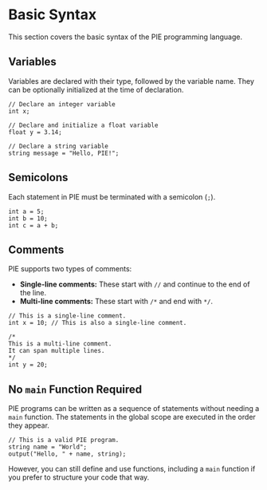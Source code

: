 # Basic Syntax

This section covers the basic syntax of the PIE programming language.

## Variables

Variables are declared with their type, followed by the variable name. They can be optionally initialized at the time of declaration.

```pie
// Declare an integer variable
int x;

// Declare and initialize a float variable
float y = 3.14;

// Declare a string variable
string message = "Hello, PIE!";
```

## Semicolons

Each statement in PIE must be terminated with a semicolon (`;`).

```pie
int a = 5;
int b = 10;
int c = a + b;
```

## Comments

PIE supports two types of comments:

- **Single-line comments:** These start with `//` and continue to the end of the line.
- **Multi-line comments:** These start with `/*` and end with `*/`.

```pie
// This is a single-line comment.
int x = 10; // This is also a single-line comment.

/*
This is a multi-line comment.
It can span multiple lines.
*/
int y = 20;
```

## No `main` Function Required

PIE programs can be written as a sequence of statements without needing a `main` function. The statements in the global scope are executed in the order they appear.

```pie
// This is a valid PIE program.
string name = "World";
output("Hello, " + name, string);
```

However, you can still define and use functions, including a `main` function if you prefer to structure your code that way.
